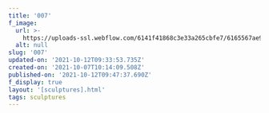 ```yaml
---
title: '007'
f_image:
  url: >-
    https://uploads-ssl.webflow.com/6141f41868c3e33a265cbfe7/6165567ae954362ceb17c206_007.jpg
  alt: null
slug: '007'
updated-on: '2021-10-12T09:33:53.735Z'
created-on: '2021-10-07T10:14:09.508Z'
published-on: '2021-10-12T09:47:37.690Z'
f_display: true
layout: '[sculptures].html'
tags: sculptures
---
```



